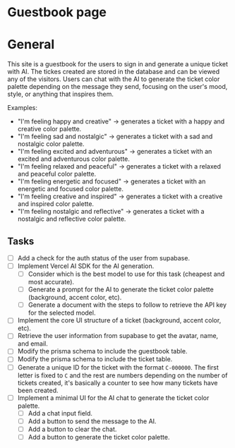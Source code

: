# Guestbook page

# General

This site is a guestbook for the users to sign in and generate a unique ticket with AI. The tickes created are stored in the database and can be viewed any of the visitors. Users can chat with the AI to generate the ticket color palette depending on the message they send, focusing on the user's mood, style, or anything that inspires them.

Examples:

- "I'm feeling happy and creative" -> generates a ticket with a happy and creative color palette.
- "I'm feeling sad and nostalgic" -> generates a ticket with a sad and nostalgic color palette.
- "I'm feeling excited and adventurous" -> generates a ticket with an excited and adventurous color palette.
- "I'm feeling relaxed and peaceful" -> generates a ticket with a relaxed and peaceful color palette.
- "I'm feeling energetic and focused" -> generates a ticket with an energetic and focused color palette.
- "I'm feeling creative and inspired" -> generates a ticket with a creative and inspired color palette.
- "I'm feeling nostalgic and reflective" -> generates a ticket with a nostalgic and reflective color palette.

## Tasks

- [ ] Add a check for the auth status of the user from supabase.
- [ ] Implement Vercel AI SDK for the AI generation.
  - [ ] Consider which is the best model to use for this task (cheapest and most accurate).
  - [ ] Generate a prompt for the AI to generate the ticket color palette (background, accent color, etc).
  - [ ] Generate a document with the steps to follow to retrieve the API key for the selected model.
- [ ] Implement the core UI structure of a ticket (background, accent color, etc).
- [ ] Retrieve the user information from supabase to get the avatar, name, and email.
- [ ] Modify the prisma schema to include the guestbook table.
- [ ] Modify the prisma schema to include the ticket table.
- [ ] Generate a unique ID for the ticket with the format `C-000000`. The first letter is fixed to `C` and the rest are numbers depending on the number of tickets created, it's basically a counter to see how many tickets have been created.
- [ ] Implement a minimal UI for the AI chat to generate the ticket color palette.
  - [ ] Add a chat input field.
  - [ ] Add a button to send the message to the AI.
  - [ ] Add a button to clear the chat.
  - [ ] Add a button to generate the ticket color palette.
